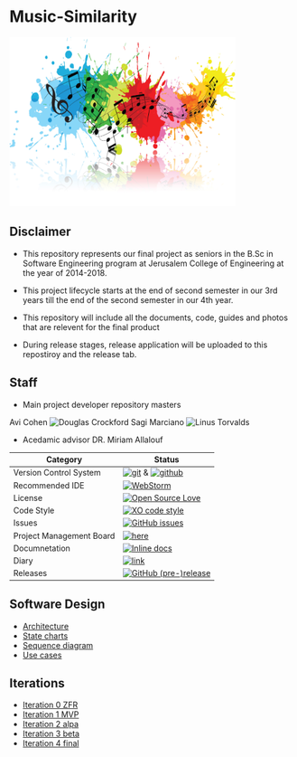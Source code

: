 # Music-Similarity



<img src="https://github.com/avicohen89/Music-Similarity/blob/master/pic/music-colour-splash.jpg" height="300" width="400">


## Disclaimer

* This repository represents our final project as seniors in the B.Sc in Software Engineering program at Jerusalem College of Engineering at the year of 2014-2018.

* This project lifecycle starts at the end of second semester in our 3rd years till the end of the second semester in our 4th year.

* This repository will include all the documents, code, guides and photos that are relevent for the final product

* During release stages, release application will be uploaded to this repostiroy and the release tab.

## Staff
* Main project developer repository masters

Avi Cohen
<img src="https://avatars0.githubusercontent.com/u/26030890?v=3&s=460" alt="Douglas Crockford" width="100" height="100">
Sagi Marciano
<img src="https://avatars3.githubusercontent.com/u/16443118?v=3&s=460" alt="Linus Torvalds" width="100" height="100">




* Acedamic advisor
  DR. Miriam Allalouf

 |Category|Status|
|---|---|
| Version Control System| [![git](https://img.shields.io/badge/Version%20Control-Git-green.svg)](https://git-scm.com/) & [![github](https://img.shields.io/badge/Version%20Control-Github-green.svg)](https://github.com/) |
| Recommended IDE | [![WebStorm](https://img.shields.io/badge/IDE-WebStorm-green.svg)](https://www.jetbrains.com/webstorm/) |
| License | [![Open Source Love](https://badges.frapsoft.com/os/mit/mit.svg?v=102)](https://github.com/ellerbrock/open-source-badge/) |
| Code Style | [![XO code style](https://img.shields.io/badge/code_style-XO-5ed9c7.svg)](https://github.com/avicohen89/Music-Similarity) |
| Issues | [![GitHub issues](https://img.shields.io/github/issues/avicohen89/Music-Similarity.svg?style=flat)](https://github.com/avicohen89/Music-Similarity/issues) |
| Project Management Board| [![here](https://img.shields.io/badge/Project%20Management%20Board-On%20demand-lightgrey.svg)](https://github.com/avicohen89/Music-Similarity/projects) |
| Documnetation | [![Inline docs](http://inch-ci.org/github/avicohen89/Music-Similarity.svg?branch=master)](https://github.com/avicohen89/Music-Similarity/wiki/Documents) |
| Diary |  [![link](https://img.shields.io/badge/Diary-On%20demand-blue.svg)](https://calendar.google.com/calendar/embed?src=pnu92pav3s91nku9u35gks3m0c%40group.calendar.google.com&ctz=Asia%2FJerusalem) |
| Releases | [![GitHub (pre-)release](https://img.shields.io/badge/release-v2.0.1-blue.svg)](https://github.com/avicohen89/Music-Similarity/releases/tag/2.0.1)|


## Software Design
* [Architecture](https://github.com/avicohen89/Music-Similarity/blob/master/docs/Architecture.PNG)
* [State charts](https://github.com/avicohen89/Music-Similarity/blob/master/docs/state%20chart.png) 
* [Sequence diagram](https://github.com/avicohen89/Music-Similarity/blob/master/docs/sequance%20diagram.png)
* [Use cases](https://github.com/avicohen89/Music-Similarity/blob/master/docs/use%20cases.png)

## Iterations

* [Iteration 0 ZFR](https://github.com/avicohen89/Music-Similarity/wiki/Iteration-0-ZFR)
* [Iteration 1 MVP](https://github.com/avicohen89/Music-Similarity/wiki/Iteration-1-MVP)
* [Iteration 2 alpa](https://github.com/avicohen89/Music-Similarity/wiki/Iteration-2-alpha)
* [Iteration 3 beta](https://github.com/avicohen89/Music-Similarity/wiki/Iteration-3-beta)
* [Iteration 4 final](https://github.com/avicohen89/Music-Similarity/wiki/Iteration-4-final)
